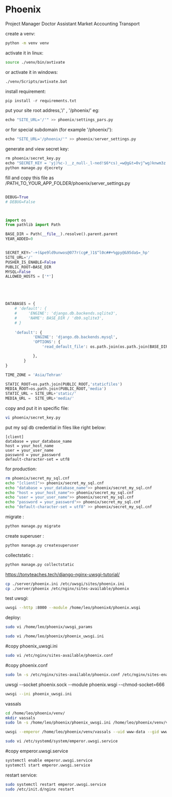 # Phoenix
Project Manager
Doctor Assistant
Market
Accounting
Transport


create a venv:
```bash
python -m venv venv
```
activate it in linux:
```bash
source ./venv/bin/avtivate
```
or activate it in windows:
```bash
./venv/Scripts/avtivate.bat
```
install requirement:
```python
pip install -r requirements.txt
```

put your site root address,'/' , '/phoenix/' eg:
```python
echo "SITE_URL='/'" >> phoenix/settings_pars.py
```
or for special subdomain (for example '/phoenix/'):

```python
echo "SITE_URL='/phoenix/'" >> phoenix/server_settings.py
```
generate and view secret key:
```python
rm phoenix/secret_key.py
echo "SECRET_KEY = 'yj)%c-)__z_null-_l-ned!$6*cs)_=w@g&t=0vj^wg)knwm3z'" >> phoenix/secret_key.py
python manage.py djecrety
```

fill and copy this file as /PATH_TO_YOUR_APP_FOLDER/phoenix/server_settings.py
```python

DEBUG=True
# DEBUG=False



import os
from pathlib import Path

BASE_DIR = Path(__file__).resolve().parent.parent
YEAR_ADDED=0


SECRET_KEY='-+(&pe9ld9unwos@077r(cg#_)1$^l0c##+%gpy@&95da$=_hp'
SITE_URL='/'
PUSHER_IS_ENABLE=False
PUBLIC_ROOT=BASE_DIR
MYSQL=False
ALLOWED_HOSTS = ['*']





DATABASES = {
    # 'default': {
    #     'ENGINE': 'django.db.backends.sqlite3',
    #     'NAME': BASE_DIR / 'db9.sqlite3',
    # }
    
    'default': {
            'ENGINE': 'django.db.backends.mysql',
            'OPTIONS': {
                'read_default_file': os.path.join(os.path.join(BASE_DIR, 'phoenix'),'secret_mysql.cnf'),

            },
        }
}

TIME_ZONE = 'Asia/Tehran'

STATIC_ROOT=os.path.join(PUBLIC_ROOT,'staticfiles')
MEDIA_ROOT=os.path.join(PUBLIC_ROOT,'media')
STATIC_URL = SITE_URL+'static/'
MEDIA_URL =  SITE_URL+'media/'


```

copy and put it in specific file:
```bash
vi phoenix/secret_key.py
```


put my sql db credential in files like right below:

```
[client]
database = your_database_name
host = your_host_name
user = your_user_name
password = your_password
default-character-set = utf8
```
for production:
```bash
rm phoenix/secret_my_sql.cnf
echo "[client]">> phoenix/secret_my_sql.cnf
echo "database = your_database_name">> phoenix/secret_my_sql.cnf
echo "host = your_host_name">> phoenix/secret_my_sql.cnf
echo "user = your_user_name">> phoenix/secret_my_sql.cnf
echo "password = your_password">> phoenix/secret_my_sql.cnf
echo "default-character-set = utf8" >> phoenix/secret_my_sql.cnf
```



migrate : 
```python
python manage.py migrate
```

create superuser : 
```python
python manage.py createsuperuser
```

collectstatic : 
```python
python manage.py collectstatic
```

https://tonyteaches.tech/django-nginx-uwsgi-tutorial/



```bash
cp ./server/phoenix.ini /etc/uwsgi/sites/phoenix.ini
cp ./server/phoenix /etc/nginx/sites-available/phoenix
```



test uwsgi:
```bash
uwsgi --http :8000 --module /home/leo/phoenix4/phoenix.wsgi
```


deploy: 
```bash
sudo vi /home/leo/phoenix/uwsgi_params
```



```bash
sudo vi /home/leo/phoenix/phoenix_uwsgi.ini
```
#copy phoenix_uwsgi.ini





```bash
sudo vi /etc/nginx/sites-available/phoenix.conf
```
#copy phoenix.conf




```bash
sudo ln -s /etc/nginx/sites-available/phoenix.conf /etc/nginx/sites-enabled/
```


uwsgi --socket phoenix.sock --module phoenix.wsgi --chmod-socket=666


```bash
uwsgi --ini phoenix_uwsgi.ini
```



vassals

```bash
cd /home/leo/phoenix/venv/
mkdir vassals
sudo ln -s /home/leo/phoenix/phoenix_uwsgi.ini /home/leo/phoenix/venv/vassals/
```



```bash
uwsgi --emperor /home/leo/phoenix/venv/vassals --uid www-data --gid www-data
```





```bash
sudo vi /etc/systemd/system/emperor.uwsgi.service
```
#copy emperor.uwsgi.service



```bash
systemctl enable emperor.uwsgi.service
systemctl start emperor.uwsgi.service
```


restart service:
```bash
sudo systemctl restart emperor.uwsgi.service
sudo /etc/init.d/nginx restart
```
